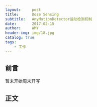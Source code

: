 ```yaml
---
layout:     post
title:      Doze Sensing
subtitle:   AnyMotionDetector运动检测机制
date:       2017-02-15
author:     WMY
header-img: img/18.jpg
catalog: true
tags:
    - 工作
---
```

 
## 前言

 暂未开始周末开写

## 正文
  